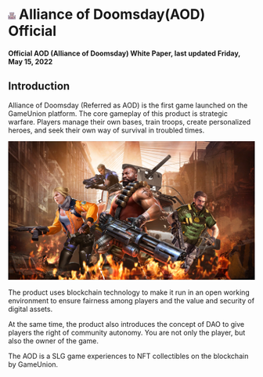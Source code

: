 # <img src="./IMG/building.png" width="3%" class="img_l1"> Alliance of Doomsday(AOD) Official
#### Official AOD (Alliance of Doomsday) White Paper, last updated Friday, May 15, 2022
##  Introduction
Alliance of Doomsday (Referred as AOD) is the first game launched on the GameUnion platform. The core gameplay of this product is strategic warfare. Players manage their own bases, train troops, create personalized heroes, and seek their own way of survival in troubled times.

![image](IMG/001.jpg) 

The product uses blockchain technology to make it run in an open working environment to ensure fairness among players and the value and security of digital assets.

At the same time, the product also introduces the concept of DAO to give players the right of community autonomy. You are not only the player, but also the owner of the game.

The AOD is a SLG game experiences to NFT collectibles on the blockchain by GameUnion. 

